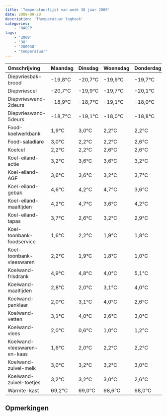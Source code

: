 ```yaml
---
title: 'Temperatuurlijst van week 38 jaar 2009'
date: 2009-09-20
description: 'Themperatuur logboek'
categories:
    - 'HACCP'
tags:
    - '2009'
    - '38'
    - '200938'
    - 'temperatuur'
---
```

|Omschrijving|Maandag|Dinsdag|Woensdag|Donderdag|Vrijdag|Zaterdag|Zondag|
|:---|:---|:---|:---|:---|:---|:---|:---|
|Diepvriesbak-brood|-19,8°C|-20,7°C|-19,9°C|-19,7°C|-20,1°C|-19,0°C|-19,8°C|
|Diepvriescel|-20,7°C|-19,9°C|-19,7°C|-20,1°C|-19,0°C|-19,8°C|-19,8°C|
|Diepvrieswand-2deurs|-18,9°C|-18,7°C|-19,1°C|-18,0°C|-18,8°C|-18,8°C|-18,4°C|
|Diepvrieswand-5deurs|-18,7°C|-19,1°C|-18,0°C|-18,8°C|-18,8°C|-18,4°C|-18,4°C|
|Food-koelwerkbank|1,9°C|3,0°C|2,2°C|2,2°C|2,6°C|2,6°C|2,2°C|
|Food-saladiare|3,0°C|2,2°C|2,2°C|2,6°C|2,6°C|2,2°C|2,7°C|
|Koelcel|2,2°C|2,2°C|2,6°C|2,6°C|2,2°C|2,7°C|1,6°C|
|Koel-eiland-actie|3,2°C|3,6°C|3,6°C|3,2°C|3,7°C|2,6°C|3,2°C|
|Koel-eiland-AGF|3,6°C|3,6°C|3,2°C|3,7°C|2,6°C|3,2°C|2,9°C|
|Koel-eiland-gebak|4,6°C|4,2°C|4,7°C|3,6°C|4,2°C|3,9°C|3,8°C|
|Koel-eiland-maaltijden|4,2°C|4,7°C|3,6°C|4,2°C|3,9°C|3,8°C|3,0°C|
|Koel-eiland-tapas|3,7°C|2,6°C|3,2°C|2,9°C|2,8°C|2,0°C|3,1°C|
|Koel-toonbank-foodservice|1,6°C|2,2°C|1,9°C|1,8°C|1,0°C|2,1°C|3,0°C|
|Koel-toonbank-vleeswaren|2,2°C|1,9°C|1,8°C|1,0°C|2,1°C|3,0°C|1,6°C|
|Koelwand-frisdrank|4,9°C|4,8°C|4,0°C|5,1°C|6,0°C|4,6°C|5,0°C|
|Koelwand-maaltijden|2,8°C|2,0°C|3,1°C|4,0°C|2,6°C|3,0°C|3,2°C|
|Koelwand-panklaar|2,0°C|3,1°C|4,0°C|2,6°C|3,0°C|3,2°C|3,2°C|
|Koelwand-vetten|3,1°C|4,0°C|2,6°C|3,0°C|3,2°C|3,2°C|3,0°C|
|Koelwand-vlees|2,0°C|0,6°C|1,0°C|1,2°C|1,2°C|1,0°C|0,6°C|
|Koelwand-vleeswaren-en-kaas|1,6°C|2,0°C|2,2°C|2,2°C|2,0°C|1,6°C|1,0°C|
|Koelwand-zuivel-melk|3,0°C|3,2°C|3,2°C|3,0°C|2,6°C|2,0°C|4,0°C|
|Koelwand-zuivel-toetjes|3,2°C|3,2°C|3,0°C|2,6°C|2,0°C|4,0°C|3,1°C|
|Warmte-kast|69,2°C|69,0°C|68,6°C|68,0°C|70,0°C|69,1°C|68,0°C|

## Opmerkingen



